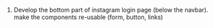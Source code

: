 1) Develop the bottom part of instagram login page (below the navbar). make the components re-usable (form, button, links)